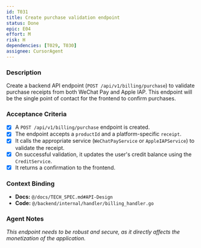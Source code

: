 ```yaml
---
id: T031
title: Create purchase validation endpoint
status: Done
epic: E04
effort: M
risk: H
dependencies: [T029, T030]
assignee: CursorAgent
---
```


### Description

Create a backend API endpoint (`POST /api/v1/billing/purchase`) to validate purchase receipts from both WeChat Pay and Apple IAP. This endpoint will be the single point of contact for the frontend to confirm purchases.

### Acceptance Criteria

- [x] A `POST /api/v1/billing/purchase` endpoint is created.
- [x] The endpoint accepts a `productId` and a platform-specific `receipt`.
- [x] It calls the appropriate service (`WeChatPayService` or `AppleIAPService`) to validate the receipt.
- [x] On successful validation, it updates the user's credit balance using the `CreditService`.
- [x] It returns a confirmation to the frontend.

### Context Binding

- **Docs:** `@/docs/TECH_SPEC.md#API-Design`
- **Code:** `@/backend/internal/handler/billing_handler.go`

### Agent Notes

*This endpoint needs to be robust and secure, as it directly affects the monetization of the application.* 